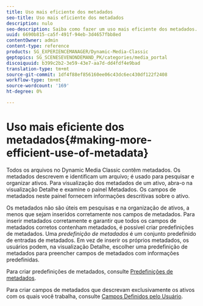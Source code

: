 ```yaml
---
title: Uso mais eficiente dos metadados
seo-title: Uso mais eficiente dos metadados
description: nulo
seo-description: Saiba como fazer um uso mais eficiente dos metadados.
uuid: 6690b815-ca5f-491f-94eb-3d4657fbb8ed
contentOwner: admin
content-type: reference
products: SG_EXPERIENCEMANAGER/Dynamic-Media-Classic
geptopics: SG_SCENESEVENONDEMAND_PK/categories/media_portal
discoiquuid: b399c2b2-3e59-43e7-aa7d-dd4fdf4e9bad
translation-type: tm+mt
source-git-commit: 1df4f88ef856160ee06c43dc6ec430df122f2408
workflow-type: tm+mt
source-wordcount: '169'
ht-degree: 0%

---
```



# Uso mais eficiente dos metadados{#making-more-efficient-use-of-metadata}

Todos os arquivos no Dynamic Media Classic contêm metadados. Os metadados descrevem e identificam um arquivo; é usado para pesquisar e organizar ativos. Para visualização dos metadados de um ativo, abra-o na visualização Detalhe e examine o painel Metadados. Os campos de metadados neste painel fornecem informações descritivas sobre o ativo.

Os metadados não são úteis em pesquisas e na organização de ativos, a menos que sejam inseridos corretamente nos campos de metadados. Para inserir metadados corretamente e garantir que todos os campos de metadados corretos contenham metadados, é possível criar predefinições de metadados. Uma *predefinição de metadados* é um conjunto predefinido de entradas de metadados. Em vez de inserir os próprios metadados, os usuários podem, na visualização Detalhe, escolher uma predefinição de metadados para preencher campos de metadados com informações predefinidas.

Para criar predefinições de metadados, consulte [Predefinições de metadados](application-setup.md#metadata_presets).

Para criar campos de metadados que descrevam exclusivamente os ativos com os quais você trabalha, consulte [Campos Definidos pelo Usuário](application-setup.md#user_defined_fields).
